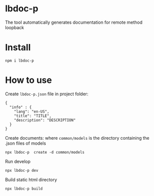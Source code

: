 # lbdoc-p

The tool automatically generates documentation for remote method loopback
# Install
```
npm i lbdoc-p
```

# How to use

Create `lbdoc-p.json` file in project folder:

```
{
  "info" : {
    "lang": "en-US",
    "title": "TITLE",
    "description": "DESCRIPTION"
  }
}
```

Create documents:
where `common/models` is the directory containing the .json files of models
```
npx lbdoc-p  create -d common/models
```

Run develop
```
npx lbdoc-p dev
```

Build static html directory
```
npx lbdoc-p build
```